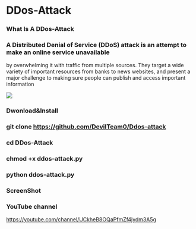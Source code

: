 



# DDos-Attack 
### What Is A DDos-Attack

### A Distributed Denial of Service (DDoS) attack is an attempt to make an online service unavailable 
by overwhelming it with traffic from multiple sources. They target a wide variety of important resources
from banks to news websites, and present a major challenge to making sure people can publish and access important information

![](https://github.com/Stephin-Franklin/DDos-Attack/blob/master/Screenshot_20191110-140138.png)

### Dwonload&Install

### git clone https://github.com/DevilTeam0/Ddos-attack

### cd DDos-Attack

### chmod +x ddos-attack.py

### python ddos-attack.py

### ScreenShot 


### YouTube channel

https://youtube.com/channel/UCkheB8OQaPfmZf4jydm3A5g

